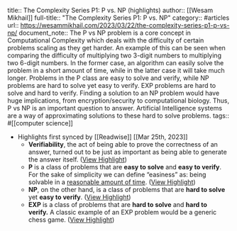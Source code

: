 title:: The Complexity Series P1: P vs. NP (highlights)
author:: [[Wesam Mikhail]]
full-title:: "The Complexity Series P1: P vs. NP"
category:: #articles
url:: https://wesammikhail.com/2023/03/22/the-complexity-series-p1-p-vs-np/
document_note:: The P vs NP problem is a core concept in Computational Complexity which deals with the difficulty of certain problems scaling as they get harder. An example of this can be seen when comparing the difficulty of multiplying two 3-digit numbers to multiplying two 6-digit numbers. In the former case, an algorithm can easily solve the problem in a short amount of time, while in the latter case it will take much longer. Problems in the P class are easy to solve and verify, while NP problems are hard to solve yet easy to verify. EXP problems are hard to solve and hard to verify. Finding a solution to an NP problem would have huge implications, from encryption/security to computational biology. Thus, P vs NP is an important question to answer. Artificial Intelligence systems are a way of approximating solutions to these hard to solve problems.
tags:: #[[computer science]]

- Highlights first synced by [[Readwise]] [[Mar 25th, 2023]]
	- **Verifiability**, the act of being able to prove the correctness of an answer, turned out to be just as important as being able to generate the answer itself. ([View Highlight](https://read.readwise.io/read/01gw9gggbfey4k8kt72qg9ccar))
	- **P** is a class of problems that are **easy to solve** and **easy to verify**. For the sake of simplicity we can define “easiness” as: being solvable in a [reasonable amount of time](https://en.wikipedia.org/wiki/P_(complexity)). ([View Highlight](https://read.readwise.io/read/01gw9ggnwtceft6atnbbsa6jae))
	- **NP**, on the other hand, is a class of problems that are **hard to solve** yet **easy to verify**. ([View Highlight](https://read.readwise.io/read/01gw9ggvcf3mqc92hjpqgrbjw0))
	- **EXP** is a class of problems that are **hard to solve** and **hard to verify.** A classic example of an EXP problem would be a generic chess game. ([View Highlight](https://read.readwise.io/read/01gw9ggzm5bvdkdprdgcnqb05t))